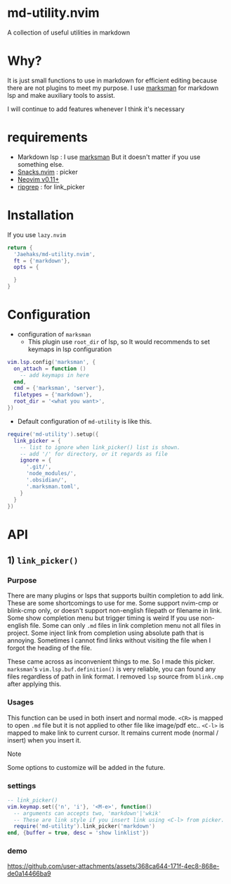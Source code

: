 # md-utility.nvim
A collection of useful utilities in markdown

# Why?
It is just small functions to use in markdown for efficient editing because there are not plugins to meet my purpose.
I use [marksman](https://github.com/artempyanykh/marksman) for markdown lsp and make auxiliary tools to assist.

I will continue to add features whenever I think it's necessary


# requirements
- Markdown lsp : I use [marksman](https://github.com/artempyanykh/marksman) But it doesn't matter if you use something else.
- [Snacks.nvim](https://github.com/folke/snacks.nvim) : picker
- [Neovim v0.11+](https://github.com/neovim/neovim)
- [ripgrep](https://github.com/BurntSushi/ripgrep) : for link_picker


# Installation

If you use `lazy.nvim`

```lua
return {
  'Jaehaks/md-utility.nvim',
  ft = {'markdown'},
  opts = {

  }
}
```


# Configuration
- configuration of `marksman`
	- This plugin use `root_dir` of lsp, so It would recommends to set keymaps in lsp configuration
```lua
vim.lsp.config('marksman', {
  on_attach = function ()
    -- add keymaps in here
  end,
  cmd = {'marksman', 'server'},
  filetypes = {'markdown'},
  root_dir = '<what you want>',
})
```

- Default configuration of `md-utility` is like this.
```lua
require('md-utility').setup({
  link_picker = {
    -- list to ignore when link_picker() list is shown.
	-- add '/' for directory, or it regards as file
    ignore = {
      '.git/',
      'node_modules/',
      '.obsidian/',
      '.marksman.toml',
    }
  }
})
```



# API

## 1) `link_picker()`

### Purpose

There are many plugins or lsps that supports builtin completion to add link.
These are some shortcomings to use for me.
Some support nvim-cmp or blink-cmp only, or doesn't support non-english filepath or filename in link.
Some show completion menu but trigger timing is weird If you use non-english file.
Some can only `.md` files in link completion menu not all files in project.
Some inject link from completion using absolute path that is annoying.
Sometimes I cannot find links without visiting the file when I forgot the heading of the file.

These came across as inconvenient things to me. So I made this picker.
`marksman`'s `vim.lsp.buf.definition()` is very reliable, you can found any files regardless of path in link format.
I removed `lsp` source from `blink.cmp` after applying this.

### Usages

This function can be used in both insert and normal mode.
`<CR>` is mapped to open `.md` file but it is not applied to other file like image/pdf etc..
`<C-l>` is mapped to make link to current cursor. It remains current mode (normal / insert) when you insert it.

> [!NOTE]
> Some options to customize will be added in the future.

### settings

```lua
-- link_picker()
vim.keymap.set({'n', 'i'}, '<M-e>', function()
  -- arguments can accepts two, 'markdown'|'wkik'
  -- These are link style if you insert link using <C-l> from picker.
  require('md-utility').link_picker('markdown')
end, {buffer = true, desc = 'show linklist'})
```

### demo

https://github.com/user-attachments/assets/368ca644-171f-4ec8-868e-de0a14466ba9




